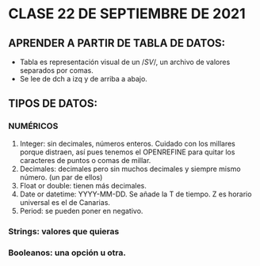 # CLASE 22 DE SEPTIEMBRE DE 2021

## APRENDER A PARTIR DE TABLA DE DATOS:

- Tabla es representación visual de un /*SV*/, un archivo de valores separados por comas.
- Se lee de dch a izq y de arriba  a abajo. 

## TIPOS DE DATOS:

### NUMÉRICOS
1. Integer: sin decimales, números enteros. Cuidado con los millares porque distraen, así pues tenemos el OPENREFINE para quitar los caracteres de puntos o comas de millar.
2. Decimales: decimales pero sin muchos decimales y siempre mismo número. (un par de ellos)
3. Float or double: tienen más decimales. 
4. Date or datetime: YYYY-MM-DD. Se añade la T de tiempo. Z es horario universal es el de Canarias.
5. Period: se pueden poner en negativo. 

### Strings: valores que quieras

### Booleanos: una opción u otra.
